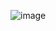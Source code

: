 ![image](https://user-images.githubusercontent.com/57564488/205417893-0f3f63ba-6f38-432b-a0c4-2823ae89bc9b.png)
